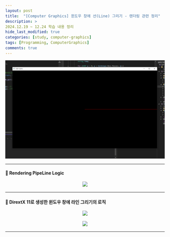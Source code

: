 ```yaml
---
layout: post
title:  "[Computer Graphics] 윈도우 창에 선(Line) 그리기 - 렌더링 관련 정리"
description: >
2024.12.19 ~ 12.24 학습 내용 정리
hide_last_modified: true
categories: [study, computer-graphics]
tags: [Programming, ComputerGraphics]
comments: true
---
```


<p align="center">
  <img src="../../../assets/img/blog/computer_graphics/window_line.png" style="width: 832px; height: auto;" >
</p>

<!-- <span style="color:darkgray; font-size:14px;"> 이미지 출처 : </span> -->

-----

#### 📼 Rendering PipeLine Logic


<p align="center">
  <img src="../../../assets/img/blog/computer_graphics/rendering_summury1.png" style="width: 832px; height: auto;" />
</p>

-----

#### 📼 DirextX 11로 생성한 윈도우 창에 라인 그리기의 로직
<p align="center">
  <img src="../../../assets/img/blog/computer_graphics/rendering_summury2.png" style="width: 832px; height: auto;" />
</p>

<p align="center">
  <img src="../../../assets/img/blog/computer_graphics/rendering_summury3.png" style="width: 832px; height: auto;" />
</p>

-----